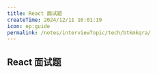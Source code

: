 ```yaml
---
title: React 面试题
createTime: 2024/12/11 16:01:19
icon: ep:guide
permalink: /notes/interviewTopic/tech/btkmkqra/
---
```

## React 面试题
